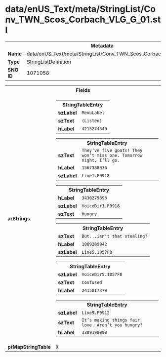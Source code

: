 <h1>data/enUS_Text/meta/StringList/Conv_TWN_Scos_Corbach_VLG_G_01.stl</h1><table><tr><th colspan="100%">Metadata</th></tr><tr><td><b>Name</b></td><td>data/enUS_Text/meta/StringList/Conv_TWN_Scos_Corbach_VLG_G_01.stl</td></tr><tr><td><b>Type</b></td><td>StringListDefinition</td></tr><tr><td><b>SNO ID</b></td><td>1071058</td></tr></table>

<table><tr><th colspan="100%">Fields</th></tr><tr><td><b>arStrings</b></td><td><table><tr><th colspan="100%">StringTableEntry</th></tr><tr><td><b>szLabel</b></td><td><code>MenuLabel</code></td></tr><tr><td><b>szText</b></td><td><code>(Listen)</code></td></tr><tr><td><b>hLabel</b></td><td><code>4215274549</code></td></tr></table>


<table><tr><th colspan="100%">StringTableEntry</th></tr><tr><td><b>szText</b></td><td><code>They’ve five goats! They won’t miss one. Tomorrow night, I’ll go.</code></td></tr><tr><td><b>hLabel</b></td><td><code>1567388936</code></td></tr><tr><td><b>szLabel</b></td><td><code>Line1.F9918</code></td></tr></table>


<table><tr><th colspan="100%">StringTableEntry</th></tr><tr><td><b>hLabel</b></td><td><code>3430275893</code></td></tr><tr><td><b>szLabel</b></td><td><code>VoiceDir1.F9918</code></td></tr><tr><td><b>szText</b></td><td><code>Hungry</code></td></tr></table>


<table><tr><th colspan="100%">StringTableEntry</th></tr><tr><td><b>szText</b></td><td><code>But...isn’t that stealing?</code></td></tr><tr><td><b>hLabel</b></td><td><code>1069289942</code></td></tr><tr><td><b>szLabel</b></td><td><code>Line5.1057F8</code></td></tr></table>


<table><tr><th colspan="100%">StringTableEntry</th></tr><tr><td><b>szLabel</b></td><td><code>VoiceDir5.1057F8</code></td></tr><tr><td><b>szText</b></td><td><code>Confused</code></td></tr><tr><td><b>hLabel</b></td><td><code>2415017379</code></td></tr></table>


<table><tr><th colspan="100%">StringTableEntry</th></tr><tr><td><b>szLabel</b></td><td><code>Line9.F9912</code></td></tr><tr><td><b>szText</b></td><td><code>It’s making things fair, love. Aren’t you hungry?</code></td></tr><tr><td><b>hLabel</b></td><td><code>3309198090</code></td></tr></table>


</td></tr><tr><td><b>ptMapStringTable</b></td><td><code>0</code></td></tr></table>

